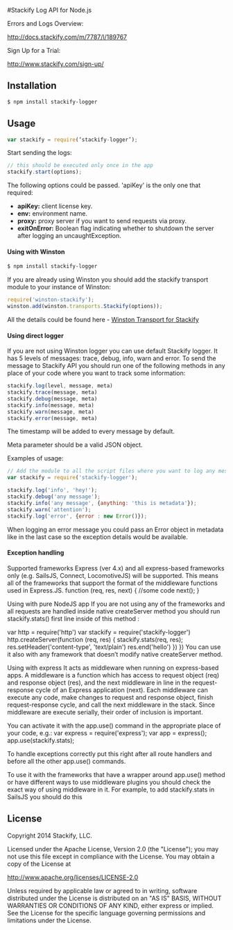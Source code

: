 #Stackify Log API for Node.js

Errors and Logs Overview:

http://docs.stackify.com/m/7787/l/189767

Sign Up for a Trial:

http://www.stackify.com/sign-up/

## Installation
```bash
$ npm install stackify-logger
```

## Usage

```js
var stackify = require(‘stackify-logger’);
```
Start sending the logs:
```js
// this should be executed only once in the app
stackify.start(options);
```
The following options could be passed. 'apiKey' is the only one that required:
* __apiKey:__ client license key.
* __env:__ environment name.
* __proxy:__ proxy server if you want to send requests via proxy.
* __exitOnError:__ Boolean flag indicating whether to shutdown the server after logging an uncaughtException.

#### Using with Winston

```bash
$ npm install stackify-logger
```

If you are already using Winston you should add the stackify transport module to your instance of Winston:
```js
require('winston-stackify');
winston.add(winston.transports.Stackify(options));
```

All the details could be found here - [Winston Transport for Stackify](https://github.com/stackify/stackify-log-winston)

#### Using direct logger

If you are not using Winston logger you can use default Stackify logger. It has 5 levels of messages: trace, debug, info, warn and error. To send the message to Stackify API you should run one of the following methods in any place of your code where you want to track some information:
```js
stackify.log(level, message, meta)
stackify.trace(message, meta)
stackify.debug(message, meta)
stackify.info(message, meta)
stackify.warn(message, meta)
stackify.error(message, meta)
```
The timestamp will be added to every message by default.

Meta parameter should be a valid JSON object.

Examples of usage:
```js
// Add the module to all the script files where you want to log any messages.
var stackify = require('stackify-logger');

stackify.log('info', 'hey!');
stackify.debug('any message');
stackify.info('any message', {anything: 'this is metadata'});
stackify.warn('attention');
stackify.log('error', {error : new Error()});
```
When logging an error message you could pass an Error object in metadata like in the last case so the exception details would be available.

#### Exception handling
Supported frameworks
Express (ver 4.x) and all express-based frameworks only (e.g. SailsJS, Connect, LocomotiveJS) will be supported. This means all of the frameworks that support the format of the middleware functions used in Express.JS.
function (req, res, next) {
      //some code
      next();
}

Using with pure NodeJS app
If you are not using any of the frameworks and all requests are handled inside  native createServer method you should run stackify.stats() first line inside of this method :

var http = require('http')
var stackify = require('stackify-logger')
http.createServer(function (req, res) {
    stackify.stats(req, res);
    res.setHeader('content-type', 'text/plain')
    res.end('hello')
  })
})
You can use it also with any framework that doesn’t modify native createServer method.


Using with express
It acts as middleware when running on express-based apps. A middleware is a function which has access to request object (req) and response object (res), and the next middleware in line in the request-response cycle of an Express application (next). Each middleware can execute any code, make changes to request and response object, finish request-response cycle, and call the next middleware in the stack. Since middleware are execute serially, their order of inclusion is important.

You can activate it with the app.use() command in the appropriate place of your code, e.g.:
var express = require('express');
var app = express();
app.use(stackify.stats);

To handle exceptions correctly put this right after all route handlers and before all the other app.use() commands.

To use it with the frameworks that have a wrapper around app.use() method or have different ways to use middleware plugins you should check the exact way of using middleware in it. For example, to add stackify.stats in SailsJS you should do this

## License

Copyright 2014 Stackify, LLC.

Licensed under the Apache License, Version 2.0 (the "License");
you may not use this file except in compliance with the License.
You may obtain a copy of the License at

   http://www.apache.org/licenses/LICENSE-2.0

Unless required by applicable law or agreed to in writing, software
distributed under the License is distributed on an "AS IS" BASIS,
WITHOUT WARRANTIES OR CONDITIONS OF ANY KIND, either express or implied.
See the License for the specific language governing permissions and
limitations under the License.
